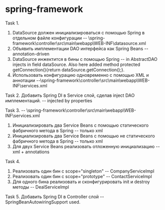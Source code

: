 # spring-framework
Task 1.
1) DataSource должен инициализироваться с помощью Spring в отдельном файле конфигурации -- \spring-framework\controller\src\main\webapp\WEB-INF\datasource.xml
2) Объявить имплементации DAO интерфейса как Spring Beans -- annotation-driven
3) DataSource инжектится в бины с помощью Spring -- in AbstractDAO injects in field dataSource. 
Also here added method protected getConnection(){return dataSource.getConnection();}. 
4) Использовать конфигурацию одновременно c помощью XML и аннотации  --\spring-framework\controller\src\main\webapp\WEB-INF\services.xml

Task 2.
Добавить Spring DI в Service слой, сделав inject DAO имплементаций. -- injected by properties 

Task 3. -- \spring-framework\controller\src\main\webapp\WEB-INF\services.xml
1) Инициализировать два Service Beans с помощью статического фабричного метода в Spring -- только xml
2) Инициализировать два Service Beans с помощью не статического фабричного метода в Spring -- только xml
3) Для двух Service Beans реализовать отложенную инициализацию --xml + annotations

Task 4. 
1) Реализовать один бин с scope="singleton" -- CompanyServiceImpl
2) Реализовать один бин с scope="prototype" -- ContactServiceImpl
4) Для одного бина реализовать и сконфигурировать init и destroy методы -- DealServiceImpl

Task 5. 
Добавить Spring DI в Controller слой -- SpringBeanAutowiringSupport used.
